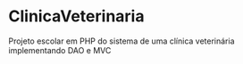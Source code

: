 # ClinicaVeterinaria
Projeto escolar em PHP do sistema de uma clínica veterinária implementando DAO e MVC

